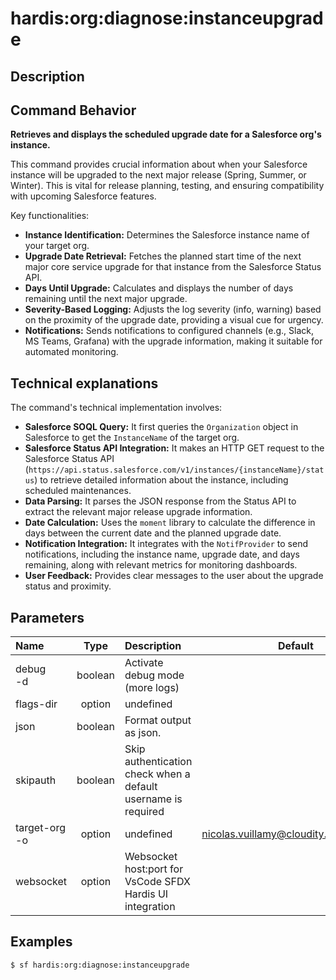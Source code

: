 <!-- This file has been generated with command 'sf hardis:doc:plugin:generate'. Please do not update it manually or it may be overwritten -->
# hardis:org:diagnose:instanceupgrade

## Description


## Command Behavior

**Retrieves and displays the scheduled upgrade date for a Salesforce org's instance.**

This command provides crucial information about when your Salesforce instance will be upgraded to the next major release (Spring, Summer, or Winter). This is vital for release planning, testing, and ensuring compatibility with upcoming Salesforce features.

Key functionalities:

- **Instance Identification:** Determines the Salesforce instance name of your target org.
- **Upgrade Date Retrieval:** Fetches the planned start time of the next major core service upgrade for that instance from the Salesforce Status API.
- **Days Until Upgrade:** Calculates and displays the number of days remaining until the next major upgrade.
- **Severity-Based Logging:** Adjusts the log severity (info, warning) based on the proximity of the upgrade date, providing a visual cue for urgency.
- **Notifications:** Sends notifications to configured channels (e.g., Slack, MS Teams, Grafana) with the upgrade information, making it suitable for automated monitoring.

## Technical explanations

The command's technical implementation involves:

- **Salesforce SOQL Query:** It first queries the `Organization` object in Salesforce to get the `InstanceName` of the target org.
- **Salesforce Status API Integration:** It makes an HTTP GET request to the Salesforce Status API (`https://api.status.salesforce.com/v1/instances/{instanceName}/status`) to retrieve detailed information about the instance, including scheduled maintenances.
- **Data Parsing:** It parses the JSON response from the Status API to extract the relevant major release upgrade information.
- **Date Calculation:** Uses the `moment` library to calculate the difference in days between the current date and the planned upgrade date.
- **Notification Integration:** It integrates with the `NotifProvider` to send notifications, including the instance name, upgrade date, and days remaining, along with relevant metrics for monitoring dashboards.
- **User Feedback:** Provides clear messages to the user about the upgrade status and proximity.


## Parameters

| Name              |  Type   | Description                                                   |                Default                 | Required | Options |
|:------------------|:-------:|:--------------------------------------------------------------|:--------------------------------------:|:--------:|:-------:|
| debug<br/>-d      | boolean | Activate debug mode (more logs)                               |                                        |          |         |
| flags-dir         | option  | undefined                                                     |                                        |          |         |
| json              | boolean | Format output as json.                                        |                                        |          |         |
| skipauth          | boolean | Skip authentication check when a default username is required |                                        |          |         |
| target-org<br/>-o | option  | undefined                                                     | nicolas.vuillamy@cloudity.com.playnico |          |         |
| websocket         | option  | Websocket host:port for VsCode SFDX Hardis UI integration     |                                        |          |         |

## Examples

```shell
$ sf hardis:org:diagnose:instanceupgrade
```


